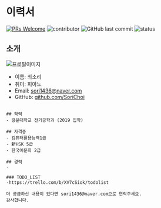 # 이력서
[![PRs Welcome](https://img.shields.io/badge/PRs-welcome-brightgreen.svg?style=flat-square)](http://makeapullrequest.com)
![contributor](https://img.shields.io/github/contributors/JSpiner/RESUME.svg)
![GitHub last commit](https://img.shields.io/github/last-commit/JSpiner/RESUME.svg)
![status](https://img.shields.io/badge/hired-brightgreen.svg)

## 소개
![프로필이미지](https://github.com/SoriChoi/RESUME/raw/master/images/pik.jpg)
- 이름: 최소리
- 취미: 피아노
- Email: sori1436@naver.com
- GitHub: [github.com/SoriChoi](https://github.com/SoriChoi)
```

## 학력
- 광운대학교 전기공학과 (2019 입학)

## 자격증
- 컴퓨터활용능력1급
- 新HSK 5급
- 한국어문회 2급

## 경력
-

### TODO_LIST
-https://trello.com/b/XV7cSiok/todolist

더 궁금하신 내용이 있다면 sori1436@naver.com으로 연락주세요.
감사합니다.
